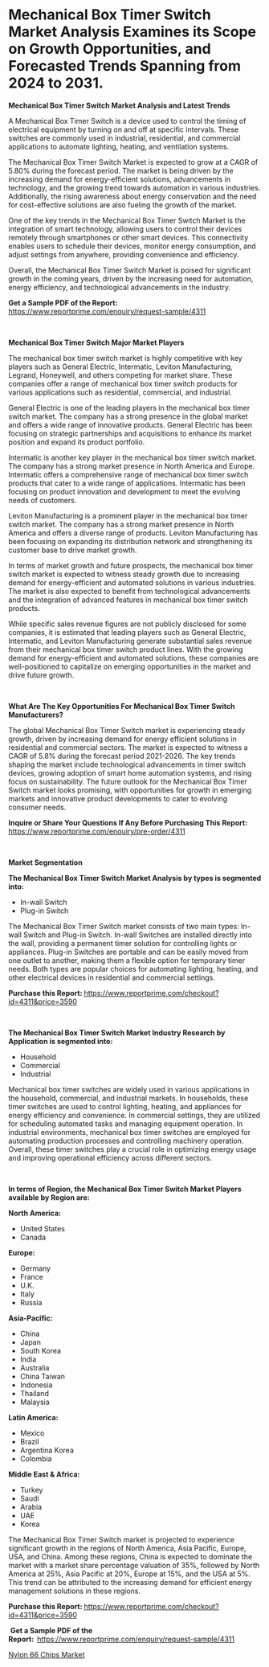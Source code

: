 <p><h1>Mechanical Box Timer Switch Market Analysis Examines its Scope on Growth Opportunities, and Forecasted Trends Spanning from 2024 to 2031.</h1></p><p><strong>Mechanical Box Timer Switch Market Analysis and Latest Trends</strong></p>
<p><p>A Mechanical Box Timer Switch is a device used to control the timing of electrical equipment by turning on and off at specific intervals. These switches are commonly used in industrial, residential, and commercial applications to automate lighting, heating, and ventilation systems.</p><p>The Mechanical Box Timer Switch Market is expected to grow at a CAGR of 5.80% during the forecast period. The market is being driven by the increasing demand for energy-efficient solutions, advancements in technology, and the growing trend towards automation in various industries. Additionally, the rising awareness about energy conservation and the need for cost-effective solutions are also fueling the growth of the market.</p><p>One of the key trends in the Mechanical Box Timer Switch Market is the integration of smart technology, allowing users to control their devices remotely through smartphones or other smart devices. This connectivity enables users to schedule their devices, monitor energy consumption, and adjust settings from anywhere, providing convenience and efficiency.</p><p>Overall, the Mechanical Box Timer Switch Market is poised for significant growth in the coming years, driven by the increasing need for automation, energy efficiency, and technological advancements in the industry.</p></p>
<p><strong>Get a Sample PDF of the Report:&nbsp;</strong> <a href="https://www.reportprime.com/enquiry/request-sample/4311">https://www.reportprime.com/enquiry/request-sample/4311</a></p>
<p>&nbsp;</p>
<p><strong>Mechanical Box Timer Switch Major Market Players</strong></p>
<p><p>The mechanical box timer switch market is highly competitive with key players such as General Electric, Intermatic, Leviton Manufacturing, Legrand, Honeywell, and others competing for market share. These companies offer a range of mechanical box timer switch products for various applications such as residential, commercial, and industrial.</p><p>General Electric is one of the leading players in the mechanical box timer switch market. The company has a strong presence in the global market and offers a wide range of innovative products. General Electric has been focusing on strategic partnerships and acquisitions to enhance its market position and expand its product portfolio.</p><p>Intermatic is another key player in the mechanical box timer switch market. The company has a strong market presence in North America and Europe. Intermatic offers a comprehensive range of mechanical box timer switch products that cater to a wide range of applications. Intermatic has been focusing on product innovation and development to meet the evolving needs of customers.</p><p>Leviton Manufacturing is a prominent player in the mechanical box timer switch market. The company has a strong market presence in North America and offers a diverse range of products. Leviton Manufacturing has been focusing on expanding its distribution network and strengthening its customer base to drive market growth.</p><p>In terms of market growth and future prospects, the mechanical box timer switch market is expected to witness steady growth due to increasing demand for energy-efficient and automated solutions in various industries. The market is also expected to benefit from technological advancements and the integration of advanced features in mechanical box timer switch products.</p><p>While specific sales revenue figures are not publicly disclosed for some companies, it is estimated that leading players such as General Electric, Intermatic, and Leviton Manufacturing generate substantial sales revenue from their mechanical box timer switch product lines. With the growing demand for energy-efficient and automated solutions, these companies are well-positioned to capitalize on emerging opportunities in the market and drive future growth.</p></p>
<p>&nbsp;</p>
<p><strong>What Are The Key Opportunities For Mechanical Box Timer Switch Manufacturers?</strong></p>
<p><p>The global Mechanical Box Timer Switch market is experiencing steady growth, driven by increasing demand for energy efficient solutions in residential and commercial sectors. The market is expected to witness a CAGR of 5.8% during the forecast period 2021-2026. The key trends shaping the market include technological advancements in timer switch devices, growing adoption of smart home automation systems, and rising focus on sustainability. The future outlook for the Mechanical Box Timer Switch market looks promising, with opportunities for growth in emerging markets and innovative product developments to cater to evolving consumer needs.</p></p>
<p><strong>Inquire or Share Your Questions If Any Before Purchasing This Report:</strong> <a href="https://www.reportprime.com/enquiry/pre-order/4311">https://www.reportprime.com/enquiry/pre-order/4311</a></p>
<p>&nbsp;</p>
<p><strong>Market Segmentation</strong></p>
<p><strong>The Mechanical Box Timer Switch Market Analysis by types is segmented into:</strong></p>
<p><ul><li>In-wall Switch</li><li>Plug-in Switch</li></ul></p>
<p><p>The Mechanical Box Timer Switch market consists of two main types: In-wall Switch and Plug-in Switch. In-wall Switches are installed directly into the wall, providing a permanent timer solution for controlling lights or appliances. Plug-in Switches are portable and can be easily moved from one outlet to another, making them a flexible option for temporary timer needs. Both types are popular choices for automating lighting, heating, and other electrical devices in residential and commercial settings.</p></p>
<p><strong>Purchase this Report:&nbsp;</strong><a href="https://www.reportprime.com/checkout?id=4311&price=3590">https://www.reportprime.com/checkout?id=4311&price=3590</a></p>
<p>&nbsp;</p>
<p><strong>The Mechanical Box Timer Switch Market Industry Research by Application is segmented into:</strong></p>
<p><ul><li>Household</li><li>Commercial</li><li>Industrial</li></ul></p>
<p><p>Mechanical box timer switches are widely used in various applications in the household, commercial, and industrial markets. In households, these timer switches are used to control lighting, heating, and appliances for energy efficiency and convenience. In commercial settings, they are utilized for scheduling automated tasks and managing equipment operation. In industrial environments, mechanical box timer switches are employed for automating production processes and controlling machinery operation. Overall, these timer switches play a crucial role in optimizing energy usage and improving operational efficiency across different sectors.</p></p>
<p>&nbsp;</p>
<p><strong>In terms of Region, the Mechanical Box Timer Switch Market Players available by Region are:</strong></p>
<p>
    <p> <strong> North America: </strong>
        <ul>
            <li>United States</li>
            <li>Canada</li>
        </ul>
        </p> 
    <p> <strong> Europe: </strong>
        <ul>
            <li>Germany</li>
            <li>France</li>
            <li>U.K.</li>
            <li>Italy</li>
            <li>Russia</li>
        </ul>
        </p> 
    <p> <strong> Asia-Pacific: </strong>
        <ul>
            <li>China</li>
            <li>Japan</li>
            <li>South Korea</li>
            <li>India</li>
            <li>Australia</li>
            <li>China Taiwan</li>
            <li>Indonesia</li>
            <li>Thailand</li>
            <li>Malaysia</li>
        </ul>
        </p> 
    <p> <strong> Latin America: </strong>
        <ul>
            <li>Mexico</li>
            <li>Brazil</li>
            <li>Argentina Korea</li>
            <li>Colombia</li>
        </ul>
        </p> 
    <p> <strong> Middle East & Africa: </strong>
        <ul>
            <li>Turkey</li>
            <li>Saudi</li>
            <li>Arabia</li>
            <li>UAE</li>
            <li>Korea</li>
        </ul>
    </p>
    </p>
<p><p>The Mechanical Box Timer Switch market is projected to experience significant growth in the regions of North America, Asia Pacific, Europe, USA, and China. Among these regions, China is expected to dominate the market with a market share percentage valuation of 35%, followed by North America at 25%, Asia Pacific at 20%, Europe at 15%, and the USA at 5%. This trend can be attributed to the increasing demand for efficient energy management solutions in these regions.</p></p>
<p><strong>Purchase this Report: </strong><a href="https://www.reportprime.com/checkout?id=4311&price=3590">https://www.reportprime.com/checkout?id=4311&price=3590</a></p>
<p>&nbsp;<strong>Get a Sample PDF of the Report:&nbsp;&nbsp;</strong><a href="https://www.reportprime.com/enquiry/request-sample/4311">https://www.reportprime.com/enquiry/request-sample/4311</a></p>
<p><strong></strong></p>
<p><p><a href="https://full-wildebeest-80b.notion.site/Nylon-66-Chips-Market-Research-Report-Forecasted-for-Period-from-2024-2031-by-Market-Type-Market-c79da00f41864253aa6b2b46035e80e7">Nylon 66 Chips Market</a></p></p>